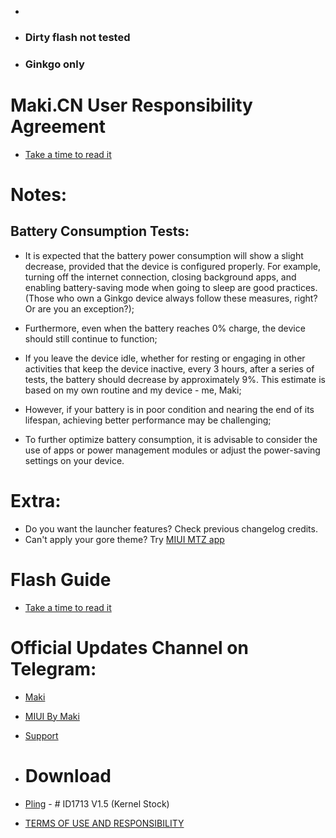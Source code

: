 * 
* ### Dirty flash not tested
* ### Ginkgo only

# Maki.CN User Responsibility Agreement
- [Take a time to read it](https://github.com/MIUIByMaki/RN8/blob/main/extra.md)

# Notes:
## Battery Consumption Tests:

- It is expected that the battery power consumption will show a slight decrease, provided that the device is configured properly. For example, turning off the internet connection, closing background apps, and enabling battery-saving mode when going to sleep are good practices. (Those who own a Ginkgo device always follow these measures, right? Or are you an exception?);

- Furthermore, even when the battery reaches 0% charge, the device should still continue to function;

- If you leave the device idle, whether for resting or engaging in other activities that keep the device inactive, every 3 hours, after a series of tests, the battery should decrease by approximately 9%. This estimate is based on my own routine and my device - me, Maki;

- However, if your battery is in poor condition and nearing the end of its lifespan, achieving better performance may be challenging;

- To further optimize battery consumption, it is advisable to consider the use of apps or power management modules or adjust the power-saving settings on your device.

# Extra:
- Do you want the launcher features? Check previous changelog credits.
- Can't apply your gore theme? Try [MIUI MTZ app](google.com)

# Flash Guide
- [Take a time to read it](https://github.com/MIUIByMaki/RN8/blob/main/flashguide.md#flash-guide)

# Official Updates Channel on Telegram:
- [Maki](https://t.me/iamakima)
- [MIUI By Maki](https://t.me/MIUIByMaki)
- [Support](https://github.com/MIUIByMaki/Support/tree/main)

- # Download
- [Pling](https://www.pling.com/p/1956242) - # ID1713 V1.5 (Kernel Stock)
- [TERMS OF USE AND RESPONSIBILITY](https://github.com/MIUIByMaki/RN8/blob/main/terms.md)
